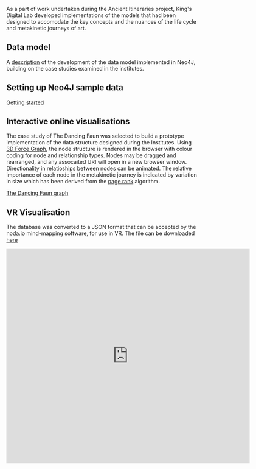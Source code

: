 
As a part of work undertaken during the Ancient Itineraries project, King's Digital Lab developed implementations of the models that had been designed to accomodate the key concepts and the nuances of the life cycle and metakinetic journeys of art.

## Data model

A [description](data-design.html) of the development of the data model implemented in Neo4J, building on the case studies examined in the institutes.

## Setting up Neo4J sample data

[Getting started](neo4j-setup.html)

## Interactive online visualisations

The case study of The Dancing Faun was selected to build a prototype implementation of the data structure designed during the Institutes. Using [3D Force Graph](https://github.com/vasturiano/3d-force-graph), the node structure is rendered in the browser with colour coding for node and relationship types.
Nodes may be dragged and rearranged, and any assocaited URI will open in a new browser window. Directionality in relatioships between nodes can be animated. The relative importance of each node in the metakinetic journey is indicated by variation in size which has been derived from the [page rank](https://neo4j.com/docs/graph-data-science/current/algorithms/page-rank/) algorithm.

[The Dancing Faun graph](views/graph.html)

## VR Visualisation

The database was converted to a JSON format that can be accepted by the noda.io mind-mapping software, for use in VR. The file can be downloaded [here](data/processed/DancingFaun.json)
<iframe src="https://player.vimeo.com/video/534177099" width="640" height="564" frameborder="0" allow="autoplay; fullscreen" allowfullscreen></iframe>
